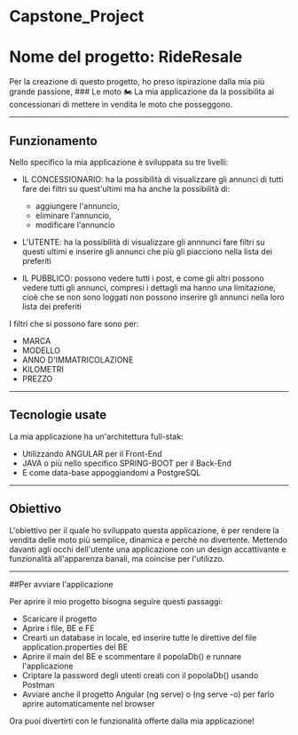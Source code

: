 # Capstone_Project

# Nome del progetto: RideResale

Per la creazione di questo progetto, ho preso ispirazione dalla mia più grande passione, ### Le moto 🏍
La mia applicazione da la possibilita ai concessionari di mettere in vendita le moto che posseggono.

<hr>

## Funzionamento

Nello specifico la mia applicazione è sviluppata su tre livelli:

- IL CONCESSIONARIO:
  ha la possibilità di visualizzare gli annunci di tutti
  fare dei filtri su quest'ultimi
  ma ha anche la possibilità di:
  - aggiungere l'annuncio,
  - eliminare l'annuncio,
  - modificare l'annuncio
  
- L'UTENTE:
  ha la possibilità di visualizzare gli annnunci
  fare filtri su questi ultimi
  e inserire gli annunci che più gli piacciono nella lista dei preferiti
  
- IL PUBBLICO:
  possono vedere tutti i post, e come gli altri possono vedere tutti gli annunci, compresi i dettagli
  ma hanno una limitazione, cioè che se non sono loggati non possono inserire gli annunci nella loro lista dei preferiti
  
I filtri che si possono fare sono per:
- MARCA
- MODELLO
- ANNO D'IMMATRICOLAZIONE
- KILOMETRI
- PREZZO

<hr>

## Tecnologie usate

La mia applicazione ha un'architettura full-stak:
- Utilizzando ANGULAR per il Front-End
- JAVA o più nello specifico SPRING-BOOT per il Back-End
- E come data-base appoggiandomi a PostgreSQL

<hr>

## Obiettivo

L'obiettivo per il quale ho sviluppato questa applicazione, è per rendere la vendita delle moto più semplice, dinamica e perchè no divertente.
Mettendo davanti agli occhi dell'utente una applicazione con un design accattivante e funzionalità all'apparenza banali, ma coincise per l'utilizzo.

<hr>

##Per avviare l'applicazione

Per aprire il mio progetto bisogna seguire questi passaggi:
<ul>
  <li>Scaricare il progetto</li>
  <li>Aprire i file, BE e FE</li>
  <li>Crearti un database in locale, ed inserire tutte le direttive del file application.properties del BE</li>
  <li>Aprire il main del BE e scommentare il popolaDb() e runnare l'applicazione</li>
  <li>Criptare la password degli utenti creati con il popolaDb() usando Postman</li>
  <li>Avviare anche il progetto Angular (ng serve) o (ng serve -o) per farlo aprire automaticamente nel browser</li>
</ul>

Ora puoi divertirti con le funzionalità offerte dalla mia applicazione!
